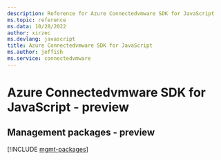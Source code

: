 ```yaml
---
description: Reference for Azure Connectedvmware SDK for JavaScript
ms.topic: reference
ms.data: 10/28/2022
author: xirzec
ms.devlang: javascript
title: Azure Connectedvmware SDK for JavaScript
ms.author: jeffish
ms.service: connectedvmware
---
```

# Azure Connectedvmware SDK for JavaScript - preview

## Management packages - preview
[!INCLUDE [mgmt-packages](connectedvmware-mgmt-index.md)]